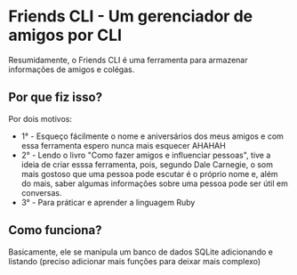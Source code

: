 # Friends CLI - Um gerenciador de amigos por CLI
Resumidamente, o Friends CLI é uma ferramenta para armazenar informações de amigos e colégas.

## Por que fiz isso?
Por dois motivos:
- 1° - Esqueço fácilmente o nome e aniversários dos meus amigos e com essa ferramenta espero nunca mais esquecer AHAHAH
- 2° - Lendo o livro "Como fazer amigos e influenciar pessoas", tive a ideia de criar esssa ferramenta, pois, segundo Dale Carnegie, o som mais gostoso que uma pessoa pode escutar é o próprio nome e, além do mais, saber algumas informações sobre uma pessoa pode ser útil em conversas.
- 3° - Para práticar e aprender a linguagem Ruby

## Como funciona?
Basicamente, ele se manipula um banco de dados SQLite adicionando e listando 
(preciso adicionar mais funções para deixar mais complexo)